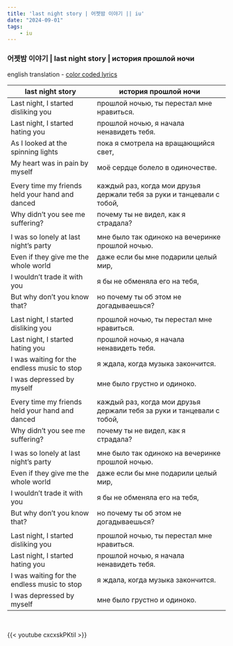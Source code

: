 ```yaml
---
title: 'last night story | 어젯밤 이야기 || iu'
date: "2024-09-01"
tags:
    - iu
---
```


### 어젯밤 이야기 | last night story | история прошлой ночи

english translation - [color coded lyrics](https://colorcodedlyrics.com/2017/09/23/iu-last-night-story-eojesbam-iyagi/)

last night story | история прошлой ночи
--|--
Last night, I started disliking you | прошлой ночью, ты перестал мне нравиться.
Last night, I started hating you | прошлой ночью, я начала ненавидеть тебя.
As I looked at the spinning lights | пока я смотрела на вращающийся свет,
My heart was in pain by myself | моё сердце болело в одиночестве.
|||
Every time my friends held your hand and danced | каждый раз, когда мои друзья держали тебя за руки и танцевали с тобой,
Why didn’t you see me suffering? | почему ты не видел, как я страдала?
|||
I was so lonely at last night’s party | мне было так одиноко на вечеринке прошлой ночью.
Even if they give me the whole world | даже если бы мне подарили целый мир,
I wouldn’t trade it with you | я бы не обменяла его на тебя,
But why don’t you know that? | но почему ты об этом не догадываешься?
|||
Last night, I started disliking you | прошлой ночью, ты перестал мне нравиться.
Last night, I started hating you | прошлой ночью, я начала ненавидеть тебя.
I was waiting for the endless music to stop | я ждала, когда музыка закончится.
I was depressed by myself | мне было грустно и одиноко.
|||
Every time my friends held your hand and danced | каждый раз, когда мои друзья держали тебя за руки и танцевали с тобой,
Why didn’t you see me suffering? | почему ты не видел, как я страдала?
|||
I was so lonely at last night’s party | мне было так одиноко на вечеринке прошлой ночью.
Even if they give me the whole world | даже если бы мне подарили целый мир,
I wouldn’t trade it with you | я бы не обменяла его на тебя,
But why don’t you know that? | но почему ты об этом не догадываешься?
|||
Last night, I started disliking you | прошлой ночью, ты перестал мне нравиться.
Last night, I started hating you | прошлой ночью, я начала ненавидеть тебя.
I was waiting for the endless music to stop | я ждала, когда музыка закончится.
I was depressed by myself | мне было грустно и одиноко.

<br>

{{< youtube cxcxskPKtiI >}}
